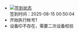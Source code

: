 - [![签到状态](https://github.com/womade/Cloud189-Actions/actions/workflows/main.yml/badge.svg?branch=main)](https://github.com/womade/Cloud189-Actions/actions/workflows/main.yml) <br> 签到时间：2025-08-15 00:50:04
- 开始执行帐号1
- 设备ID不存在，需要二次设备校验

